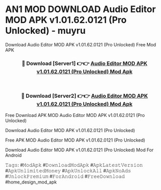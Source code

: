 # AN1 MOD DOWNLOAD Audio Editor MOD APK v1.01.62.0121 (Pro Unlocked) - muyru
Download Audio Editor MOD APK v1.01.62.0121 (Pro Unlocked) Free Mod APK

<div align="center">
<h3>🔴 Download [Server1] 👉👉 <a href="https://apk-comot.site?title=Audio_Editor_MOD_APK_v1.01.62.0121_(Pro_Unlocked)">Audio Editor MOD APK v1.01.62.0121 (Pro Unlocked) Mod Apk</a></h3><br>

<h3>🔴 Download [Server2] 👉👉 <a href="https://apk-comot.site?title=Audio_Editor_MOD_APK_v1.01.62.0121_(Pro_Unlocked)">Audio Editor MOD APK v1.01.62.0121 (Pro Unlocked) Mod Apk</a></h3>
</div>


Free Download APK MOD Audio Editor MOD APK v1.01.62.0121 (Pro Unlocked)

Download Audio Editor MOD APK v1.01.62.0121 (Pro Unlocked) 

Free APK MOD Audio Editor MOD APK v1.01.62.0121 (Pro Unlocked) 

Download Audio Editor MOD APK v1.01.62.0121 (Pro Unlocked) Mod For Android

𝚃𝚊𝚐𝚜: #𝙼𝚘𝚍𝙰𝚙𝚔 #𝙳𝚘𝚠𝚗𝚕𝚘𝚊𝚍𝙼𝚘𝚍𝙰𝚙𝚔 #𝙰𝚙𝚔𝙻𝚊𝚝𝚎𝚜𝚝𝚅𝚎𝚛𝚜𝚒𝚘𝚗 #𝙰𝚙𝚔𝚄𝚗𝚕𝚒𝚖𝚒𝚝𝚎𝚍𝙼𝚘𝚗𝚎𝚢 #𝙰𝚙𝚔𝚄𝚗𝚕𝚘𝚌𝚔𝙰𝚕𝚕 #𝙰𝚙𝚔𝙽𝚘𝙰𝚍𝚜 #𝚄𝚗𝚕𝚘𝚌𝚔𝙿𝚛𝚎𝚖𝚒𝚞𝚖 #𝙵𝚘𝚛𝙰𝚗𝚍𝚛𝚘𝚒𝚍 #𝙵𝚛𝚎𝚎𝙳𝚘𝚠𝚗𝚕𝚘𝚊𝚍 #home_design_mod_apk
